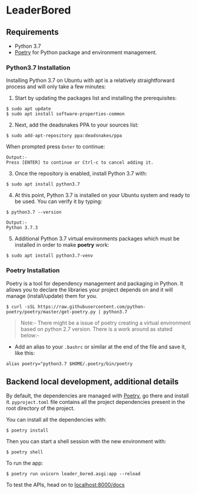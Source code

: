 
# LeaderBored

## Requirements

* Python 3.7
* [Poetry](https://python-poetry.org/) for Python package and environment management.

### Python3.7 Installation
Installing Python 3.7 on Ubuntu with apt is a relatively straightforward process and will only take a few minutes:
1. Start by updating the packages list and installing the prerequisites:
```console
$ sudo apt update
$ sudo apt install software-properties-common
```
2.  Next, add the deadsnakes PPA to your sources list:
```console
$ sudo add-apt-repository ppa:deadsnakes/ppa
```
When prompted press  `Enter`  to continue:
```output
Output:-
Press [ENTER] to continue or Ctrl-c to cancel adding it.
```
3. Once the repository is enabled, install Python 3.7 with:
```console
$ sudo apt install python3.7
```
4.  At this point, Python 3.7 is installed on your Ubuntu system and ready to be used. You can verify it by typing:
```console
$ python3.7 --version
```
```output
Output:-
Python 3.7.3
```
5. Additional Python 3.7 virtual environments packages which must be installed in order to make **poetry** work:
```console
$ sudo apt install python3.7-venv
```
### Poetry Installation
Poetry is a tool for dependency management and packaging in Python. It allows you to declare the libraries your project depends on and it will manage (install/update) them for you.

```console
$ curl -sSL https://raw.githubusercontent.com/python-poetry/poetry/master/get-poetry.py | python3.7
```
>Note:- There might be a issue of poetry creating a virtual environment based on python 2.7 version.
>There is a work around as stated below:-
* Add an alias to your ``.bashrc`` or similar at the end of the file and save it, like this:
```console
alias poetry="python3.7 $HOME/.poetry/bin/poetry
```

## Backend local development, additional details
By default, the dependencies are managed with [Poetry](https://python-poetry.org/), go there and install it.
``pyproject.toml`` file contains all the project dependencies present in the root directory of the project.

 You can install all the dependencies with:
 ```console
 $ poetry install
 ```
 Then you can start a shell session with the new environment with:
 ```console 
 $ poetry shell
 ```
To run the app:
```console 
$ poetry run uvicorn leader_bored.asgi:app --reload
```
To test the APIs, head on to [localhost:8000/docs](localhost:8000/docs)
